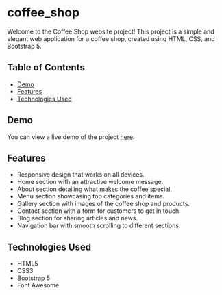 # coffee_shop


Welcome to the Coffee Shop website project! This project is a simple and elegant web application for a coffee shop, created using HTML, CSS, and Bootstrap 5.

## Table of Contents

- [Demo](#demo)
- [Features](#features)
- [Technologies Used](#technologies-used)

## Demo

You can view a live demo of the project [here](#).

## Features

- Responsive design that works on all devices.
- Home section with an attractive welcome message.
- About section detailing what makes the coffee special.
- Menu section showcasing top categories and items.
- Gallery section with images of the coffee shop and products.
- Contact section with a form for customers to get in touch.
- Blog section for sharing articles and news.
- Navigation bar with smooth scrolling to different sections.

## Technologies Used

- HTML5
- CSS3
- Bootstrap 5
- Font Awesome
 
